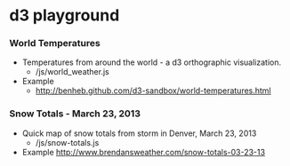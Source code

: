 # d3 playground

### World Temperatures
* Temperatures from around the world - a d3 orthographic visualization. 
  * /js/world_weather.js
* Example
  * http://benheb.github.com/d3-sandbox/world-temperatures.html

### Snow Totals - March 23, 2013
* Quick map of snow totals from storm in Denver, March 23, 2013
  * /js/snow-totals.js
* Example
  http://www.brendansweather.com/snow-totals-03-23-13
